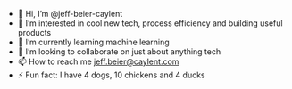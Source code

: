 - 👋 Hi, I’m @jeff-beier-caylent
- 👀 I’m interested in cool new tech, process efficiency and building useful products
- 🌱 I’m currently learning machine learning
- 💞️ I’m looking to collaborate on just about anything tech
- 📫 How to reach me jeff.beier@caylent.com
- ⚡ Fun fact: I have 4 dogs, 10 chickens and 4 ducks

<!---
jeff-beier-caylent/jeff-beier-caylent is a ✨ special ✨ repository because its `README.md` (this file) appears on your GitHub profile.
You can click the Preview link to take a look at your changes.
--->

